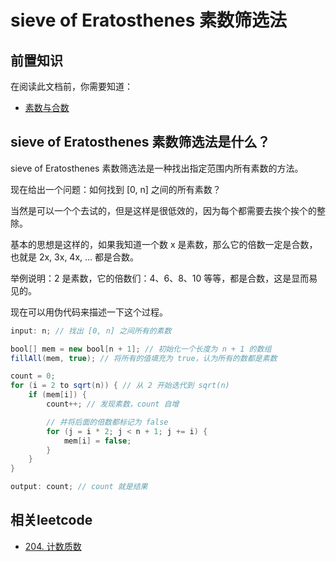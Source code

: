 # sieve of Eratosthenes 素数筛选法

## 前置知识
在阅读此文档前，你需要知道：
* [素数与合数](../math/prime_number_and_composite_number.md)

## sieve of Eratosthenes 素数筛选法是什么？

sieve of Eratosthenes 素数筛选法是一种找出指定范围内所有素数的方法。

现在给出一个问题：如何找到 [0, n] 之间的所有素数？

当然是可以一个个去试的，但是这样是很低效的，因为每个都需要去挨个挨个的整除。

基本的思想是这样的，如果我知道一个数 x 是素数，那么它的倍数一定是合数，也就是 2x, 3x, 4x, ... 都是合数。

举例说明：2 是素数，它的倍数们：4、6、8、10 等等，都是合数，这是显而易见的。

现在可以用伪代码来描述一下这个过程。

```java
input: n; // 找出 [0, n] 之间所有的素数

bool[] mem = new bool[n + 1]; // 初始化一个长度为 n + 1 的数组
fillAll(mem, true); // 将所有的值填充为 true，认为所有的数都是素数

count = 0;
for (i = 2 to sqrt(n)) { // 从 2 开始迭代到 sqrt(n)
    if (mem[i]) {
        count++; // 发现素数，count 自增

        // 并将后面的倍数都标记为 false
        for (j = i * 2; j < n + 1; j += i) { 
            mem[i] = false;
        }
    }
}

output: count; // count 就是结果
```

## 相关leetcode
* [204. 计数质数](https://leetcode-cn.com/problems/count-primes/)